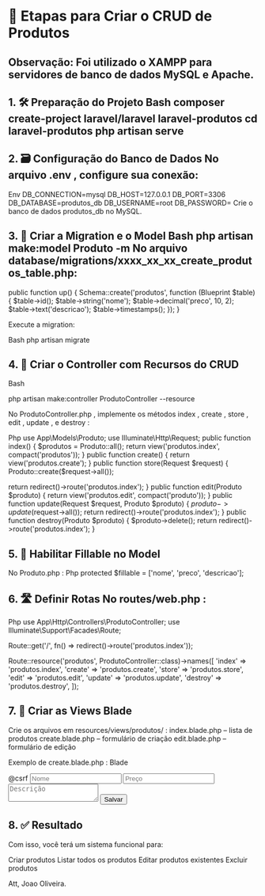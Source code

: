 # 🚀 Etapas para Criar o CRUD de Produtos

## Observação: Foi utilizado o XAMPP para servidores de banco de dados MySQL e Apache.

## 1. 🛠️ Preparação do Projeto Bash composer create-project laravel/laravel laravel-produtos cd laravel-produtos php artisan serve

## 2. 🗃️ Configuração do Banco de Dados No arquivo .env , configure sua conexão: 
Env DB_CONNECTION=mysql 
DB_HOST=127.0.0.1 
DB_PORT=3306 
DB_DATABASE=produtos_db 
DB_USERNAME=root 
DB_PASSWORD= 
Crie o banco de dados produtos_db no MySQL.

## 3. 🧱 Criar a Migration e o Model Bash php artisan make:model Produto -m No arquivo database/migrations/xxxx_xx_xx_create_produtos_table.php:

public function up() 
{ Schema::create('produtos', function (Blueprint $table) { 
$table->id(); 
$table->string('nome'); 
$table->decimal('preco', 10, 2); 
$table->text('descricao'); 
$table->timestamps(); }); }

Execute a migration:

Bash 
php artisan migrate

## 4. 🧭 Criar o Controller com Recursos do CRUD
Bash 

php artisan make:controller ProdutoController --resource

No ProdutoController.php , implemente os métodos index , create , store , edit , update , e destroy :

Php 
use App\Models\Produto;
use Illuminate\Http\Request;
public function index()
{
$produtos = Produto::all();
return view('produtos.index', compact('produtos'));
}
public function create()
{
return view('produtos.create');
}
public function store(Request $request)
{
Produto::create($request->all());

return redirect()->route('produtos.index');
}
public function edit(Produto $produto)
{
return view('produtos.edit', compact('produto'));
}
public function update(Request $request, Produto $produto)
{
$produto->update($request->all());
return redirect()->route('produtos.index');
}
public function destroy(Produto $produto)
{
$produto->delete();
return redirect()->route('produtos.index');
}

## 5. 🧾 Habilitar Fillable no Model
No Produto.php : 
Php 
protected $fillable = ['nome', 'preco', 'descricao'];

## 6. 🛣️ Definir Rotas No routes/web.php :
Php 
use App\Http\Controllers\ProdutoController;
use Illuminate\Support\Facades\Route;


Route::get('/', fn() => redirect()->route('produtos.index'));

Route::resource('produtos', ProdutoController::class)->names([
    'index' => 'produtos.index',
    'create' => 'produtos.create',
    'store' => 'produtos.store',
    'edit' => 'produtos.edit',
    'update' => 'produtos.update',
    'destroy' => 'produtos.destroy',
]);

## 7. 🎨 Criar as Views Blade

Crie os arquivos em resources/views/produtos/ : 
index.blade.php – lista de produtos 
create.blade.php – formulário de criação 
edit.blade.php – formulário de edição

Exemplo de create.blade.php :
Blade
<form action="{{ route('produtos.store') }}" method="POST">
@csrf
<input type="text" name="nome" placeholder="Nome">
<input type="number" step="0.01" name="preco" placeholder="Preço">
<textarea name="descricao" placeholder="Descrição"></textarea>
<button type="submit">Salvar</button>
</form>

## 8. ✅ Resultado

Com isso, você terá um sistema funcional para:

Criar produtos 
Listar todos os produtos 
Editar produtos existentes 
Excluir produtos

Att,
Joao Oliveira.
